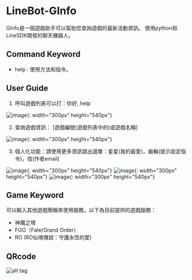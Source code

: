# LineBot-GInfo

GInfo是一個遊戲助手可以幫助您查詢遊戲的最新活動資訊。
使用python和LineSDK開發的聊天機器人。

## Command Keyword

* help : 使用方法和指令。

## User Guide

1. 呼叫遊戲列表可以打：你好, help

![image](./imgs/1.PNG){: width="300px" height="540px"}

2. 查詢遊戲資訊： [遊戲編號(遊戲列表中的)或遊戲名稱]

![image](./imgs/2.PNG){: width="300px" height="540px"}

3. 個人化功能：請使用更多資訊跳出選單：星星(我的最愛)，齒輪(提示設定指令)，信(作者email)

![image](./imgs/3.PNG){: width="300px" height="540px"}
![image](./imgs/4.PNG){: width="300px" height="540px"}
![image](./imgs/5.PNG){: width="300px" height="540px"}

## Game Keyword

可以輸入其他遊戲簡稱來使用服務，以下為目前提供的遊戲服務：

* 神魔之塔
* FGO（Fate/Grand Order）
* RO (RO仙境傳說：守護永恆的愛)

## QRcode
![alt tag](https://i.imgur.com/PvEN6HS.png)